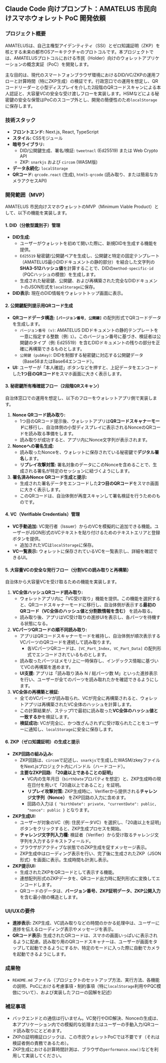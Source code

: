 ## Claude Code 向けプロンプト：AMATELUS 市民向けスマホウォレット PoC 開発依頼

### プロジェクト概要

AMATELUSは、自己主権型アイデンティティ（SSI）とゼロ知識証明（ZKP）を核とする未来の都市OSアーキテクチャのプロトコルです。本プロジェクトでは、AMATELUSプロトコルにおける市民（Holder）向けのウォレットアプリケーションの概念実証（PoC）を開発します。

主な目的は、現代のスマートフォンブラウザ環境におけるDID/VC/ZKPの運用フローと計算時間（特にZKP生成）の検証です。行政窓口での運用を想定し、QRコードリーダーと小型ディスプレイを介した2段階のQRコードスキャンによる本人認証と、大容量VCの安全な受け渡しフローを実装します。HSMなどによる秘密鍵の安全な保管はPoCのスコープ外とし、開発の簡便性のため`localStorage`に保存します。

### 技術スタック

- **フロントエンド:** Next.js, React, TypeScript
- **スタイル:** CSSモジュール
- **暗号ライブラリ:**
  - DID/公開鍵生成、署名/検証: `tweetnacl` (Ed25519) または Web Crypto API
  - ZKP: `snarkjs` および `circom` (WASM版)
- **データ永続化:** `localStorage`
- **QRコード:** `qrcode.react` (生成), `html5-qrcode` (読み取り、または簡易なカメラアクセスAPI)

### 開発範囲（MVP）

AMATELUS 市民向けスマホウォレットのMVP（Minimum Viable Product）として、以下の機能を実装します。

#### 1. DID（分散型識別子）管理

- **DID生成:**
  - ユーザーがウォレットを初めて開いた際に、新規DIDを生成する機能を提供。
  - `Ed25519` 秘密鍵/公開鍵ペアを生成し、公開鍵と特定の固定テンプレート（AMATELUS最小DIDドキュメントの静的部分）を結合した文字列の**SHA3-512ハッシュ値**を計算することで、DIDの`method-specific-id`（PQCハッシュの模倣）を生成します。
  - 生成された秘密鍵、公開鍵、および再構築された完全なDIDドキュメントのJSON形式を`localStorage`に保存。
- **DID表示:** 現在のDID情報をウォレットトップ画面に表示。

#### 2. 公開鍵配列提示用QRコード生成

- **QRコードデータ構造:** **`[バージョン番号, 公開鍵]`** の配列形式でQRコードデータを生成します。
  - `バージョン番号 (v)`: AMATELUS DIDドキュメントの静的テンプレートを一意に指定する整数（例: `1`）。このバージョン番号に基づき、検証者は公開鍵のタイプ（例: Ed25519）を含むDIDドキュメントの残りの部分を正確に再構築できるものとします。
  - `公開鍵 (pubKey)`: DIDを制御する秘密鍵に対応する公開鍵データ（Base58またはBase64エンコード）。
- **UI:** ユーザーが「本人確認」ボタンなどを押すと、上記データをエンコードした**1つ目のQRコード**をスマホ画面に大きく表示します。

#### 3. 秘密鍵所有権確認フロー（2段階QRスキャン）

自治体窓口での運用を想定し、以下のフローをウォレットアプリ側で実装します。

1.  **Nonce QRコード読み取り:**
    - 1つ目のQRコード提示後、ウォレットアプリは**QRコードスキャナーモード**に移行し、自治体側の小型ディスプレイに表示されるNonceのQRコードを読み取る準備をします。
    - 読み取りが成功すると、アプリ内にNonce文字列が表示されます。
2.  **Nonceへの署名生成:**
    - 読み取ったNonceを、ウォレットに保存されている秘密鍵で**デジタル署名**します。
    - **リプレイ攻撃対策:** 署名対象のデータにこのNonceを含めることで、生成される署名が特定のセッションに紐づくようにします。
3.  **署名済みNonce QRコード生成と提示:**
    - 生成された署名データをエンコードした**2つ目のQRコード**をスマホ画面に大きく表示します。
    - このQRコードは、自治体側が再度スキャンして署名検証を行うためのものです。

#### 4. VC（Verifiable Credentials）管理

- **VC手動追加:** VC発行者（Issuer）からのVCを模擬的に追加できる機能。ユーザーがJSON形式のVCテキストを貼り付けるためのテキストエリアと登録ボタンを提供。
  - 追加されたVCは`localStorage`に保存。
- **VC一覧表示:** ウォレットに保存されているVCを一覧表示し、詳細を確認できるUI。

#### 5. 大容量VCの安全な発行フロー（分割VCの読み取りと再構築）

自治体から大容量VCを受け取るための機能を実装します。

1.  **VC全体ハッシュQRコード読み取り:**
    - ウォレットアプリ内に「VC受け取り」機能を提供。この機能を選択すると、QRコードスキャナーモードに移行し、自治体側が表示する**最初のQRコード（VC全体のハッシュ値と分割数情報を含む）** を読み取る。
    - 読み取り後、アプリはVC受け取りの進捗UIを表示し、各パーツを待機する状態になる。
2.  **VCパーツQRコードの順不同読み取り:**
    - アプリはQRコードスキャナーモードを維持し、自治体側が順次表示するVCパーツのQRコードを連続して読み取ります。
      - 各VCパーツQRコードは、`[VC_Part_Index, VC_Part_Data]` の配列形式でエンコードされているものとします。
    - 読み取ったパーツはメモリ上に一時保存し、インデックス情報に基づいてVCの再構築を進めます。
    - **UI支援:** アプリは「読み取り済み N / 総パーツ数 M」といった進捗表示を行い、ユーザーが全てのパーツを読み取れたかを確認できるようにします。
3.  **VC全体の再構築と検証:**
    - 全てのVCパーツが読み取られ、VCが完全に再構築されると、ウォレットアプリは再構築されたVC全体のハッシュを計算します。
    - この計算結果が、ステップ1で最初に読み取った**VC全体のハッシュ値と一致するか**を検証します。
    - **検証成功:** VCが完全に、かつ改ざんされずに受け取られたことをユーザーに通知し、`localStorage`に安全に保存します。

#### 6. ZKP（ゼロ知識証明）の生成と提示

- **ZKP回路の組み込み:**
  - ZKP回路は、`circom`で記述し、`snarkjs`で生成したWASM/zkeyファイルをNext.jsプロジェクト内にバンドル（ハードコード）。
  - **主要なZKP回路:** **「20歳以上であることの証明」**
    - VC内の生年月日（`birthDate`プロパティを想定）と、ZKP生成時の現在日付を用いて「20歳以上であること」を証明。
    - **リプレイ攻撃対策:** ZKP生成時に、Verifierから提供される**チャレンジ文字列（Nonce）** をZKP回路の入力に含めます。
    - 回路の入力は `{ "birthDate": private, "currentDate": public, "nonce": public }` となります。
- **ZKP生成UI:**
  - ユーザーが対象のVC（例: 住民データVC）を選択し、「20歳以上を証明」ボタンをクリックすると、ZKP生成プロセスを開始。
  - **チャレンジ文字列入力欄:** 検証者（Verifier）から受け取るチャレンジ文字列を入力するテキストフィールド。
  - ブラウザがアクティブな状態でのZKP生成を促すメッセージ表示。
  - ZKP生成中はローディング表示を行い、完了後に生成されたZKP（JSON形式）を画面に表示。生成時間も計測し表示。
- **ZKP提示UI:**
  - 生成されたZKPをQRコードとして表示する機能。
  - 連想配列形式のZKPデータを、QRコード出力時に配列形式に変換してエンコードします。
  - QRコードのデータは、**バージョン番号、ZKP証明データ、ZKP公開入力** を含む最小限の構造とします。

### UI/UXの要件

- **進捗表示:** ZKP生成、VC読み取りなどの時間のかかる処理中は、ユーザーに進捗を伝えるローディング表示やメッセージを表示。
- **QRコード表示:** 生成されたQRコードは、スマホの画面いっぱいに表示されるように配慮。読み取り用のQRコードスキャナーは、ユーザーが画面をタップして起動できるようにするか、特定のモードに入った際に自動でカメラを起動できるようにします。

### 成果物

- `README.md` ファイル（プロジェクトのセットアップ方法、実行方法、各機能の説明、PoCにおける考慮事項・制約事項（特に`localStorage`利用やPQC模倣について）、および実装したフローの図解を記述）

### 補足事項

- バックエンドとの通信は行いません。VC発行やDID解決、Nonceの生成は、本アプリケーション内での模擬的な処理またはユーザーの手動入力/QRコード読み取りにとどめます。
- ZKPの証明検証ロジックは、この市民ウォレットPoCでは不要です（それは検証者側の責務であるため）。
- ZKP生成における計算時間計測は、ブラウザの`performance.now()`などを利用して実装してください。
